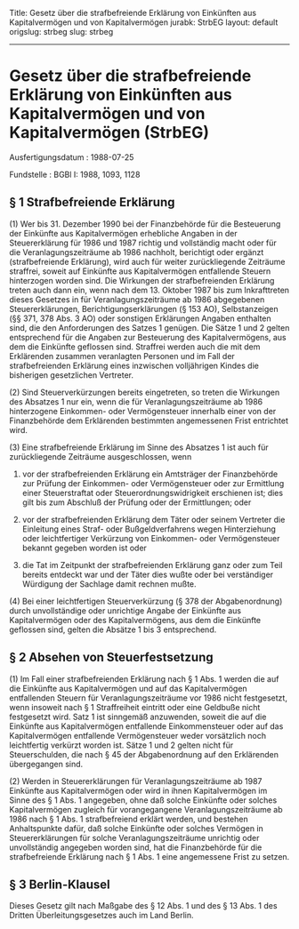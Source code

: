 Title: Gesetz über die strafbefreiende Erklärung von Einkünften aus Kapitalvermögen
  und von Kapitalvermögen
jurabk: StrbEG
layout: default
origslug: strbeg
slug: strbeg

---

# Gesetz über die strafbefreiende Erklärung von Einkünften aus Kapitalvermögen und von Kapitalvermögen (StrbEG)

Ausfertigungsdatum
:   1988-07-25

Fundstelle
:   BGBl I: 1988, 1093, 1128



## § 1 Strafbefreiende Erklärung

(1) Wer bis 31. Dezember 1990 bei der Finanzbehörde für die
Besteuerung der Einkünfte aus Kapitalvermögen erhebliche Angaben in
der Steuererklärung für 1986 und 1987 richtig und vollständig macht
oder für die Veranlagungszeiträume ab 1986 nachholt, berichtigt oder
ergänzt (strafbefreiende Erklärung), wird auch für weiter
zurückliegende Zeiträume straffrei, soweit auf Einkünfte aus
Kapitalvermögen entfallende Steuern hinterzogen worden sind. Die
Wirkungen der strafbefreienden Erklärung treten auch dann ein, wenn
nach dem 13. Oktober 1987 bis zum Inkrafttreten dieses Gesetzes in für
Veranlagungszeiträume ab 1986 abgegebenen Steuererklärungen,
Berichtigungserklärungen (§ 153 AO), Selbstanzeigen (§§ 371, 378 Abs.
3 AO) oder sonstigen Erklärungen Angaben enthalten sind, die den
Anforderungen des Satzes 1 genügen. Die Sätze 1 und 2 gelten
entsprechend für die Angaben zur Besteuerung des Kapitalvermögens, aus
dem die Einkünfte geflossen sind. Straffrei werden auch die mit dem
Erklärenden zusammen veranlagten Personen und im Fall der
strafbefreienden Erklärung eines inzwischen volljährigen Kindes die
bisherigen gesetzlichen Vertreter.

(2) Sind Steuerverkürzungen bereits eingetreten, so treten die
Wirkungen des Absatzes 1 nur ein, wenn die für Veranlagungszeiträume
ab 1986 hinterzogene Einkommen- oder Vermögensteuer innerhalb einer
von der Finanzbehörde dem Erklärenden bestimmten angemessenen Frist
entrichtet wird.

(3) Eine strafbefreiende Erklärung im Sinne des Absatzes 1 ist auch
für zurückliegende Zeiträume ausgeschlossen, wenn

1.  vor der strafbefreienden Erklärung ein Amtsträger der Finanzbehörde
    zur Prüfung der Einkommen- oder Vermögensteuer oder zur Ermittlung
    einer Steuerstraftat oder Steuerordnungswidrigkeit erschienen ist;
    dies gilt bis zum Abschluß der Prüfung oder der Ermittlungen; oder


2.  vor der strafbefreienden Erklärung dem Täter oder seinem Vertreter die
    Einleitung eines Straf- oder Bußgeldverfahrens wegen Hinterziehung
    oder leichtfertiger Verkürzung von Einkommen- oder Vermögensteuer
    bekannt gegeben worden ist oder


3.  die Tat im Zeitpunkt der strafbefreienden Erklärung ganz oder zum Teil
    bereits entdeckt war und der Täter dies wußte oder bei verständiger
    Würdigung der Sachlage damit rechnen mußte.




(4) Bei einer leichtfertigen Steuerverkürzung (§ 378 der
Abgabenordnung) durch unvollständige oder unrichtige Angabe der
Einkünfte aus Kapitalvermögen oder des Kapitalvermögens, aus dem die
Einkünfte geflossen sind, gelten die Absätze 1 bis 3 entsprechend.


## § 2 Absehen von Steuerfestsetzung

(1) Im Fall einer strafbefreienden Erklärung nach § 1 Abs. 1 werden
die auf die Einkünfte aus Kapitalvermögen und auf das Kapitalvermögen
entfallenden Steuern für Veranlagungszeiträume vor 1986 nicht
festgesetzt, wenn insoweit nach § 1 Straffreiheit eintritt oder eine
Geldbuße nicht festgesetzt wird. Satz 1 ist sinngemäß anzuwenden,
soweit die auf die Einkünfte aus Kapitalvermögen entfallende
Einkommensteuer oder auf das Kapitalvermögen entfallende
Vermögensteuer weder vorsätzlich noch leichtfertig verkürzt worden
ist. Sätze 1 und 2 gelten nicht für Steuerschulden, die nach § 45 der
Abgabenordnung auf den Erklärenden übergegangen sind.

(2) Werden in Steuererklärungen für Veranlagungszeiträume ab 1987
Einkünfte aus Kapitalvermögen oder wird in ihnen Kapitalvermögen im
Sinne des § 1 Abs. 1 angegeben, ohne daß solche Einkünfte oder solches
Kapitalvermögen zugleich für vorangegangene Veranlagungszeiträume ab
1986 nach § 1 Abs. 1 strafbefreiend erklärt werden, und bestehen
Anhaltspunkte dafür, daß solche Einkünfte oder solches Vermögen in
Steuererklärungen für solche Veranlagungszeiträume unrichtig oder
unvollständig angegeben worden sind, hat die Finanzbehörde für die
strafbefreiende Erklärung nach § 1 Abs. 1 eine angemessene Frist zu
setzen.


## § 3 Berlin-Klausel

Dieses Gesetz gilt nach Maßgabe des § 12 Abs. 1 und des § 13 Abs. 1
des Dritten Überleitungsgesetzes auch im Land Berlin.

